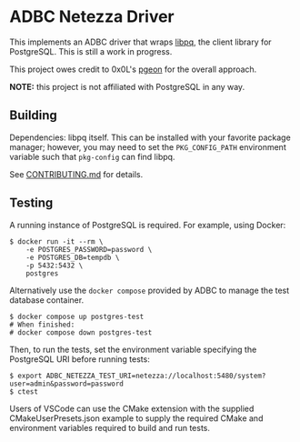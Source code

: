 <!---
  Licensed to the Apache Software Foundation (ASF) under one
  or more contributor license agreements.  See the NOTICE file
  distributed with this work for additional information
  regarding copyright ownership.  The ASF licenses this file
  to you under the Apache License, Version 2.0 (the
  "License"); you may not use this file except in compliance
  with the License.  You may obtain a copy of the License at

    http://www.apache.org/licenses/LICENSE-2.0

  Unless required by applicable law or agreed to in writing,
  software distributed under the License is distributed on an
  "AS IS" BASIS, WITHOUT WARRANTIES OR CONDITIONS OF ANY
  KIND, either express or implied.  See the License for the
  specific language governing permissions and limitations
  under the License.
-->

# ADBC Netezza Driver

This implements an ADBC driver that wraps [libpq][libpq], the client
library for PostgreSQL.  This is still a work in progress.

This project owes credit to 0x0L's [pgeon][pgeon] for the overall
approach.

**NOTE:** this project is not affiliated with PostgreSQL in any way.

[libpq]: https://www.postgresql.org/docs/current/libpq.html
[pgeon]: https://github.com/0x0L/pgeon

## Building

Dependencies: libpq itself. This can be installed with your favorite
package manager; however, you may need to set the `PKG_CONFIG_PATH`
environment variable such that `pkg-config` can find libpq.

See [CONTRIBUTING.md](../../CONTRIBUTING.md) for details.

## Testing

A running instance of PostgreSQL is required.  For example, using Docker:

```shell
$ docker run -it --rm \
    -e POSTGRES_PASSWORD=password \
    -e POSTGRES_DB=tempdb \
    -p 5432:5432 \
    postgres
```

Alternatively use the `docker compose` provided by ADBC to manage the test
database container.

```shell
$ docker compose up postgres-test
# When finished:
# docker compose down postgres-test
```

Then, to run the tests, set the environment variable specifying the
PostgreSQL URI before running tests:

```shell
$ export ADBC_NETEZZA_TEST_URI=netezza://localhost:5480/system?user=admin&password=password
$ ctest
```

Users of VSCode can use the CMake extension with the supplied CMakeUserPresets.json
example to supply the required CMake and environment variables required to build and
run tests.
